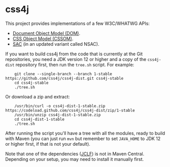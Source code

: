 # css4j

This project provides implementations of a few W3C/WHATWG APIs:

- [Document Object Model (DOM)](https://dom.spec.whatwg.org/).
- [CSS Object Model (CSSOM)](https://www.w3.org/TR/cssom-1/).
- [SAC](https://www.w3.org/Style/CSS/SAC/) (in an updated variant called NSAC).

If you want to build css4j from the code that is currently at the Git repositories, you need a JDK version 12 or higher and a copy of the `css4j-dist` repository first, then run the `tree.sh` script. For example:
```
    git clone --single-branch --branch 1-stable https://github.com/css4j/css4j-dist.git css4j-stable
    cd css4j-stable
    ./tree.sh
```
Or download a zip and extract:
```
    /usr/bin/curl -o css4j-dist-1-stable.zip https://codeload.github.com/css4j/css4j-dist/zip/1-stable
    /usr/bin/unzip css4j-dist-1-stable.zip
    cd css4j-dist-1-stable
    ./tree.sh
```
After running the script you'll have a tree with all the modules, ready to build with Maven (you can just run `mvn` but remember to set `JAVA_HOME` to JDK 12 or higher first, if that is not your default).

Note that one of the dependencies ([JCLF](https://sourceforge.net/projects/jclf/)) is not in Maven Central. Depending on your setup, you may need to install it manually first.

